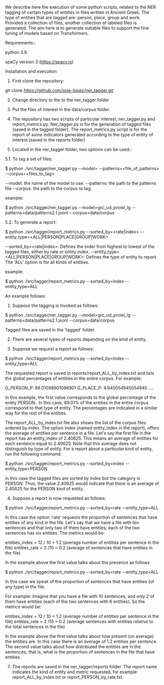 We describe here the execution of some python scripts, related to the NER tagging of certain types of entities in files written in Ancient Greek. The type of entities that are tagged are: person, place, group and work. Provided a collection of files, another collection of labeled files is generated. The aim here is to generate suitable files to support the fine tuning of models based on Transformers.

Requirements::

python 3.9.

spaCy version 3 (https://spacy.io)

Installation and execution:

1. First clone the repository:

git clone https://github.com/jose-lopez/ner_tagger.git

2. Change directory to the to the ner_tagger folder

3. Put the files of interest in the data/corpus folder.

4. The repository has two scripts of particular interest, ner_tagger.py and report_metrics.py. Ner_tagger.py is for the  generation of tagged files (saved in the tagged folder). The report_metrics.py script is for the report of some indicators generated according to the type of entity of interest (saved in the reports folder)

5. Located in the ner_tagger folder, two options can be used::

 5.1. To tag a set of files:

 $ python ./src/tagger/ner_tagger.py --model=<model> --patterns=<file_of_patterns> --corpus=<files_to_tag>

 --model:  the name of the model to use.
 --patterns:  the path to the patterns file
 --corpus:  the path to the corpus to tag.

 example:

 $ python ./src/tagger/ner_tagger.py --model=grc_ud_proiel_lg --patterns=data/patterns2.1.jsonl --corpus=data/corpus

 5.2. To generate a report:

 $ python ./src/tagger/report_metrics.py --sorted_by=<rate|index> --entity_type=<ALL|PERSON|PLACE|GROUP|WORK>

 --sorted_by=<rate|index>: Defines the order from highest to lowest of the tagged files, either by rate or entity index.
 --entity_type=<ALL|PERSON|PLACE|GROUP|WORK>: Defines the type of entity to report. The 'ALL' option is for all kinds of entities.

 example:

 $ python ./src/tagger/report_metrics.py --sorted_by=index --entity_type=ALL


An example follows:

1. Suppose the tagging is invoked as follows:

$ python ./src/tagger/ner_tagger.py --model=grc_ud_proiel_lg --patterns=data/patterns2.1.jsonl --corpus=data/corpus

Tagged files are saved in the 'tagged' folder. 

2. There are several types of reports depending on the kind of entity.

3. Suppose we request a report as follows:

$ python ./src/tagger/report_metrics.py --sorted_by=index --entity_type=ALL

The requested report is saved in reports/report_ALL_by_index.txt and lists the global percentages of entities in the entire corpus. For example:

G_PERSON_P: 89.01098901098901 G_PLACE_P: 4.945054945054945 ....

In this example, the first value corresponds to the global percentage of the entity PERSON.. In this case, 89.01% of the entities in the entire corpus correspond to that type of entity. The percentages are indicated in a similar way for the rest of the entities.

The report_ALL_by_index.txt file also shows the list of the corpus files ordered by index. The option index (named entity_index in the report), offers the average of entities per sentence in a file. Let's say the first file in the report has an entity_index of 2.40625. This means an average of entities for each sentence equal to 2.40625. Note that this average does not distinguish by type of entity. For a report about a particular kind of entity, run the following command:

$ python ./src/tagger/report_metrics.py --sorted_by=index --entity_type=PERSON

In this case the tagged files are sorted by index but the category is PERSON. Thus, the value 2.40625 would indicate that there is an average of 2.40625 for the PERSON kind of entity.

4. Suppose a report is now requested as follows:

 $ python ./src/tagger/report_metrics.py --sorted_by=rate --entity_type=ALL

In this case the option 'rate' requests the proportion of sentences that have entities of any kind in the file. Let's say that we have a file with ten sentences and that only two of them have entities; each of the two sentences has six entities. The metrics would be:

entities_index = 12 / 10 = 1.2 (average number of entities per sentence in the file)
entities_rate = 2 /10 = 0.2 (average of sentences that have entities in the file)

In the example above the first value talks about the presence as follows

 $ python ./src/tagger/report_metrics.py --sorted_by=rate --entity_type=ALL

In this case we speak of the proportion of sentences that have entities (of any type) in the file.

For example: Imagine that you have a file with 10 sentences, and only 2 of them have entities (each of the two sentences with 6 entities). So the metrics would be:

entities_index = 12 / 10 = 1.2 (average number of entities per sentence in the file)
entities_rate = 2 /10 = 0.2 (average sentences with entities relative to the total sentences in the file)

In the example above the first value talks about how present (on average) the entities are. In this case there is an average of 1.2 entities per sentence. The second value talks about how distributed the entities are in the sentences; that is, what is the proportion of sentences in the file that have entities.

7. The reports are saved in the ner_tagger/reports folder. The report name indicates the kind of entity and metric requested, for example: report_ALL_by_index.txt or report_PERSON_by_rate.txt.
